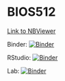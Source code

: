 # BIOS512

[Link to NBViewer](https://nbviewer.jupyter.org/github/eknippler/BIOS512/tree/main/)

Binder:
[![Binder](http://mybinder.org/badge_logo.svg)](http://mybinder.org/v2/gh/eknippler/BIOS512/main) 

RStudio:
[![Binder](http://mybinder.org/badge_logo.svg)](http://mybinder.org/v2/gh/eknippler/BIOS512/main?urlpath=rstudio)

Lab: [![Binder](http://mybinder.org/badge_logo.svg)](http://mybinder.org/v2/gh/eknippler/BIOS512/main?urlpath=lab)
